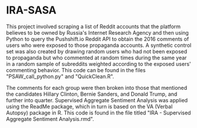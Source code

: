 # IRA-SASA

This project involved scraping a list of Reddit accounts that the platform believes to be owned by Russia's Internet Research Agency and then using Python to query the Pushshift.io Reddit API to obtain the 2016 comments of users who were exposed to those propaganda accounts. A synthetic control set was also created by drawing random users who had not been exposed to propaganda but who commented at random times during the same year in a random sample of subreddits weighted according to the exposed users' commenting behavior. This code can be found in the files "PSAW_call_python.py" and "QuickClean.R". 

The comments for each group were then broken into those that mentioned the candidates Hillary Clinton, Bernie Sanders, and Donald Trump, and further into quarter. Supervised Aggregate Sentiment Analysis was applied using the ReadMe package, which in turn is based on the VA (Verbal Autopsy) package in R. This code is found in the file titled "IRA - Supervised Aggregate Sentiment Analysis.rmd".
